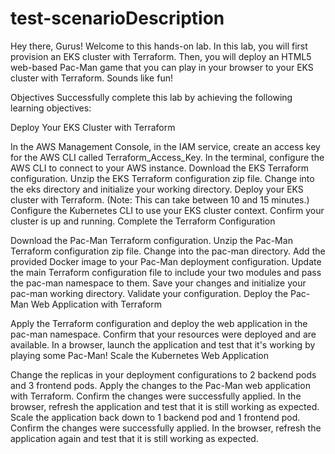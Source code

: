 # test-scenarioDescription
Hey there, Gurus! Welcome to this hands-on lab. In this lab, you will first provision an EKS cluster with Terraform. Then, you will deploy an HTML5 web-based Pac-Man game that you can play in your browser to your EKS cluster with Terraform. Sounds like fun!

Objectives
Successfully complete this lab by achieving the following learning objectives:

Deploy Your EKS Cluster with Terraform

In the AWS Management Console, in the IAM service, create an access key for the AWS CLI called Terraform_Access_Key.
In the terminal, configure the AWS CLI to connect to your AWS instance.
Download the EKS Terraform configuration.
Unzip the EKS Terraform configuration zip file.
Change into the eks directory and initialize your working directory.
Deploy your EKS cluster with Terraform. (Note: This can take between 10 and 15 minutes.)
Configure the Kubernetes CLI to use your EKS cluster context.
Confirm your cluster is up and running.
Complete the Terraform Configuration

Download the Pac-Man Terraform configuration.
Unzip the Pac-Man Terraform configuration zip file.
Change into the pac-man directory.
Add the provided Docker image to your Pac-Man deployment configuration.
Update the main Terraform configuration file to include your two modules and pass the pac-man namespace to them.
Save your changes and initialize your pac-man working directory.
Validate your configuration.
Deploy the Pac-Man Web Application with Terraform

Apply the Terraform configuration and deploy the web application in the pac-man namespace.
Confirm that your resources were deployed and are available.
In a browser, launch the application and test that it's working by playing some Pac-Man!
Scale the Kubernetes Web Application

Change the replicas in your deployment configurations to 2 backend pods and 3 frontend pods.
Apply the changes to the Pac-Man web application with Terraform.
Confirm the changes were successfully applied.
In the browser, refresh the application and test that it is still working as expected.
Scale the application back down to 1 backend pod and 1 frontend pod.
Confirm the changes were successfully applied.
In the browser, refresh the application again and test that it is still working as expected.
